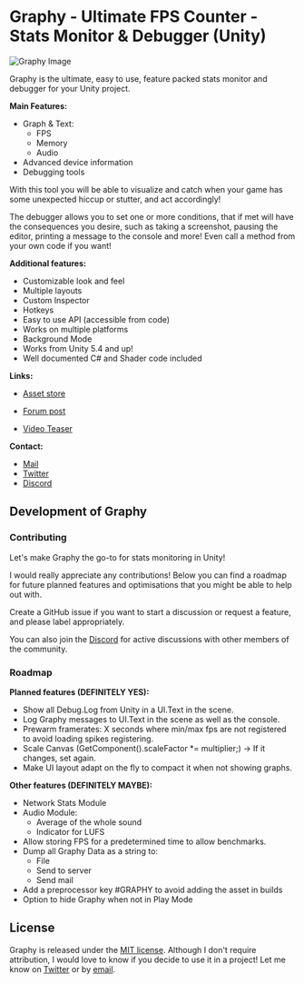 # Graphy - Ultimate FPS Counter - Stats Monitor & Debugger (Unity)

![Graphy Image](https://image.ibb.co/dbcDu8/2018_07_15_15_10_05.gif)

Graphy is the ultimate, easy to use, feature packed stats monitor and debugger for your Unity project.

**Main Features:**
- Graph & Text:
  - FPS
  - Memory
  - Audio
- Advanced device information 
- Debugging tools 

With this tool you will be able to visualize and catch when your game has some unexpected hiccup or stutter, and act accordingly! 

The debugger allows you to set one or more conditions, that if met will have the consequences you desire, such as taking a screenshot, pausing the editor, printing a message to the console and more! Even call a method from your own code if you want! 

**Additional features:**
- Customizable look and feel 
- Multiple layouts 
- Custom Inspector 
- Hotkeys 
- Easy to use API (accessible from code) 
- Works on multiple platforms 
- Background Mode 
- Works from Unity 5.4 and up! 
- Well documented C# and Shader code included 

**Links:**
  - [Asset store](https://assetstore.unity.com/packages/tools/gui/graphy-ultimate-stats-monitor-debugger-105778)
  - [Forum post](https://forum.unity.com/threads/graphy-ultimate-stats-monitor-debugger-released.517387/)
  
  - [Video Teaser](https://youtu.be/2X3vXxLANk0)

**Contact:**
- [Mail](martintayx@gmail.com)
- [Twitter](https://twitter.com/tayx94?)
- [Discord](https://discord.gg/2KgNEHK?)

## Development of Graphy

### Contributing

Let's make Graphy the go-to for stats monitoring in Unity!

I would really appreciate any contributions! Below you can find a roadmap for future planned features and optimisations that you might be able to help out with.

Create a GitHub issue if you want to start a discussion or request a feature, and please label appropriately.

You can also join the [Discord](https://discord.gg/2KgNEHK?) for active discussions with other members of the community.

### Roadmap

**Planned features (DEFINITELY YES):**

  - Show all Debug.Log from Unity in a UI.Text in the scene.
  - Log Graphy messages to UI.Text in the scene as well as the console.
  - Prewarm framerates: X seconds where min/max fps are not registered to avoid loading spikes registering.
  - Scale Canvas (GetComponent<Canvas>().scaleFactor *= multiplier;) -> If it changes, set again.
  - Make UI layout adapt on the fly to compact it when not showing graphs.
    
**Other features (DEFINITELY MAYBE):** 

  - Network Stats Module
  - Audio Module:
  	- Average of the whole sound
	- Indicator for LUFS
  - Allow storing FPS for a predetermined time to allow benchmarks.
  - Dump all Graphy Data as a string to:
  	- File
	- Send to server
	- Send mail
  - Add a preprocessor key #GRAPHY to avoid adding the asset in builds
  - Option to hide Graphy when not in Play Mode
  
## License

Graphy is released under the [MIT license](https://github.com/Tayx94/graphy/blob/master/LICENSE). Although I don't require attribution, I would love to know if you decide to use it in a project! Let me know on [Twitter](https://twitter.com/tayx94?) or by [email](martintayx@gmail.com).

